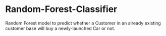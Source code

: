 # Random-Forest-Classifier
Random Forest model to predict whether a Customer in an already existing customer base will buy a newly-launched Car or not.
